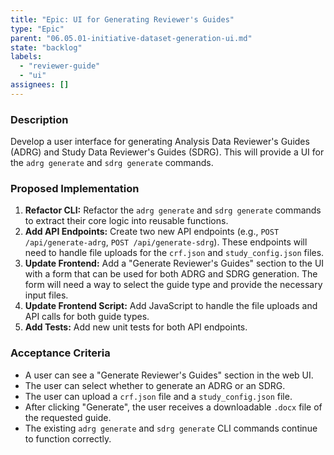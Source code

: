 ```yaml
---
title: "Epic: UI for Generating Reviewer's Guides"
type: "Epic"
parent: "06.05.01-initiative-dataset-generation-ui.md"
state: "backlog"
labels:
  - "reviewer-guide"
  - "ui"
assignees: []
---
```


### Description

Develop a user interface for generating Analysis Data Reviewer's Guides (ADRG) and Study Data Reviewer's Guides (SDRG). This will provide a UI for the `adrg generate` and `sdrg generate` commands.

### Proposed Implementation

1.  **Refactor CLI:** Refactor the `adrg generate` and `sdrg generate` commands to extract their core logic into reusable functions.
2.  **Add API Endpoints:** Create two new API endpoints (e.g., `POST /api/generate-adrg`, `POST /api/generate-sdrg`). These endpoints will need to handle file uploads for the `crf.json` and `study_config.json` files.
3.  **Update Frontend:** Add a "Generate Reviewer's Guides" section to the UI with a form that can be used for both ADRG and SDRG generation. The form will need a way to select the guide type and provide the necessary input files.
4.  **Update Frontend Script:** Add JavaScript to handle the file uploads and API calls for both guide types.
5.  **Add Tests:** Add new unit tests for both API endpoints.

### Acceptance Criteria

- A user can see a "Generate Reviewer's Guides" section in the web UI.
- The user can select whether to generate an ADRG or an SDRG.
- The user can upload a `crf.json` file and a `study_config.json` file.
- After clicking "Generate", the user receives a downloadable `.docx` file of the requested guide.
- The existing `adrg generate` and `sdrg generate` CLI commands continue to function correctly.
